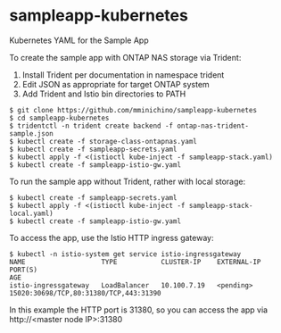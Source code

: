 # sampleapp-kubernetes
Kubernetes YAML for the Sample App

To create the sample app with ONTAP NAS storage via Trident:

1) Install Trident per documentation in namespace trident
2) Edit JSON as appropriate for target ONTAP system
3) Add Trident and Istio bin directories to PATH

```
$ git clone https://github.com/mminichino/sampleapp-kubernetes
$ cd sampleapp-kubernetes
$ tridentctl -n trident create backend -f ontap-nas-trident-sample.json
$ kubectl create -f storage-class-ontapnas.yaml
$ kubectl create -f sampleapp-secrets.yaml
$ kubectl apply -f <(istioctl kube-inject -f sampleapp-stack.yaml)
$ kubectl create -f sampleapp-istio-gw.yaml
```

To run the sample app without Trident, rather with local storage:

```
$ kubectl create -f sampleapp-secrets.yaml
$ kubectl apply -f <(istioctl kube-inject -f sampleapp-stack-local.yaml)
$ kubectl create -f sampleapp-istio-gw.yaml
```

To access the app, use the Istio HTTP ingress gateway:

```
$ kubectl -n istio-system get service istio-ingressgateway
NAME                   TYPE           CLUSTER-IP    EXTERNAL-IP   PORT(S)                                                                                                                                      AGE
istio-ingressgateway   LoadBalancer   10.100.7.19   <pending>     15020:30698/TCP,80:31380/TCP,443:31390
```

In this example the HTTP port is 31380, so you can access the app via http://\<master node IP\>:31380


